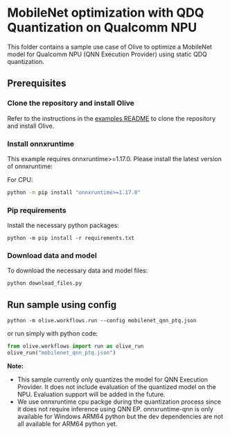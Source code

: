 # MobileNet optimization with QDQ Quantization on Qualcomm NPU
This folder contains a sample use case of Olive to optimize a MobileNet model for Qualcomm NPU (QNN Execution Provider)
using static QDQ quantization.

## Prerequisites
### Clone the repository and install Olive

Refer to the instructions in the [examples README](../README.md) to clone the repository and install Olive.

### Install onnxruntime
This example requires onnxruntime>=1.17.0. Please install the latest version of onnxruntime:

For CPU:
```bash
python -m pip install "onnxruntime>=1.17.0"
```

### Pip requirements
Install the necessary python packages:
```
python -m pip install -r requirements.txt
```

### Download data and model
To download the necessary data and model files:
```
python download_files.py
```

## Run sample using config
```
python -m olive.workflows.run --config mobilenet_qnn_ptq.json
```

or run simply with python code:
```python
from olive.workflows import run as olive_run
olive_run("mobilenet_qnn_ptq.json")
```

**Note:**
- This sample currently only quantizes the model for QNN Execution Provider. It does not include evaluation of the quantized model on the NPU. Evaluation support will be added in the future.
- We use onnxruntime cpu packge during the quantization process since it does not require inference using QNN EP. onnxruntime-qnn is only available for Windows ARM64 python but the dev dependencies are not all available for ARM64 python yet.
